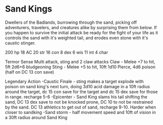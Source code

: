 # Sand Kings

Dwellers of the Badlands, burrowing through the sand, picking off adventurers, travelers, and creatures alike by surprising them from below. If you happen to survive the initial attack be ready for the fight of your life as it controls the sand with it's weighted tail, and erodes even stone with it's caustic stinger.

200 hp
18 AC
20 str
16 con
8 dex
6 wis
11 int
4 char

Termor Sense
Multi attack, sting and 2 claw attacks
Claw - Melee +7 to hit, 5ft 2d6+6 bludgeoning
Sting - Melee +5 to hit, 10ft 1d10 Pierce, 4d6 poison (half on DC 13 con save)

Legendary Action
-Caustic Finale - sting makes a target explode with poison on sand king's next turn, doing 3d10 acid damage in a 10ft radius around the target, dc 15 con save for the target and dc 15 dex save for those in range. recharge 5-6
-Epicenter - Sand King slams his tail shifting the sand, DC 13 dex save to not be knocked prone, DC 10 to not be restrained by the sand. DC 13 athletics to get out of sand, recharge 9-10. Harder when closer to sandking
-Sand storm - half movement speed and 10ft of vision in a 30ft radius around Sand King
